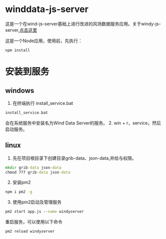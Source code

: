# winddata-js-server
这是一个在wind-js-server基础上进行改进的风场数据服务应用。关于windy-js-server,[点击这里](https://github.com/danwild/wind-js-server)

这是一个Node应用，使用前，先执行：
```
npm install
```


# 安装到服务
## windows
1. 在终端执行 install_service.bat
```cmd
install_service.bat
```
会在系统服务中安装名为Wind Data Server的服务。
2. win + r，service，然后启动服务。
## linux
1. 先在项目根目录下创建目录grib-data、json-data,并给与权限。
```cmd
mkdir grib-data json-data
chmod 777 grib-data json-data
```
2. 安装pm2
```cmd
npm i pm2 -g
```

3. 使用pm2启动及管理服务
```cmd
pm2 start app.js --name windyserver
```

重启服务，可以使用以下命令
```cmd
pm2 reload windyserver
```

